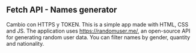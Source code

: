 ## Fetch API - Names generator
Cambio con HTTPS y TOKEN.
This is a simple app made with HTML, CSS and JS. The application uses https://randomuser.me/, an open-source API for generating random user data. You can filter names by gender, 
quantity and nationality.
